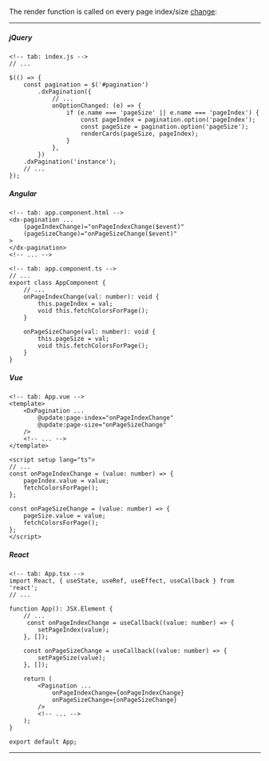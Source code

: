 The render function is called on every page index/size [change](/api-reference/10%20UI%20Components/DOMComponent/1%20Configuration/onOptionChanged.md '/Documentation/ApiReference/UI_Components/dxPagination/Configuration/#onOptionChanged'):

---
##### jQuery

    <!-- tab: index.js -->
    // ...

    $(() => {
        const pagination = $('#pagination')
            .dxPagination({
                // ...
                onOptionChanged: (e) => {
                    if (e.name === 'pageSize' || e.name === 'pageIndex') {
                        const pageIndex = pagination.option('pageIndex');
                        const pageSize = pagination.option('pageSize');
                        renderCards(pageSize, pageIndex);
                    }
                },
            })
        .dxPagination('instance');
        // ...
    });

##### Angular

    <!-- tab: app.component.html -->
    <dx-pagination ... 
        (pageIndexChange)="onPageIndexChange($event)"
        (pageSizeChange)="onPageSizeChange($event)"
    >
    </dx-pagination>
    <!-- ... -->

    <!-- tab: app.component.ts -->
    // ...
    export class AppComponent {
        // ...
        onPageIndexChange(val: number): void {
            this.pageIndex = val;
            void this.fetchColorsForPage();
        }

        onPageSizeChange(val: number): void {
            this.pageSize = val;
            void this.fetchColorsForPage();
        }
    }

##### Vue

    <!-- tab: App.vue -->
    <template>
        <DxPagination ... 
            @update:page-index="onPageIndexChange"
            @update:page-size="onPageSizeChange"
        />
        <!-- ... -->
    </template>

    <script setup lang="ts">
    // ...
    const onPageIndexChange = (value: number) => {
        pageIndex.value = value;
        fetchColorsForPage();
    };

    const onPageSizeChange = (value: number) => {
        pageSize.value = value;
        fetchColorsForPage();
    };
    </script>

##### React

    <!-- tab: App.tsx -->
    import React, { useState, useRef, useEffect, useCallback } from 'react';
    // ...

    function App(): JSX.Element {
        // ...
         const onPageIndexChange = useCallback((value: number) => {
            setPageIndex(value);
        }, []);

        const onPageSizeChange = useCallback((value: number) => {
            setPageSize(value);
        }, []);

        return (
            <Pagination ... 
                onPageIndexChange={onPageIndexChange}
                onPageSizeChange={onPageSizeChange}
            />
            <!-- ... -->
        );
    }

    export default App;

---